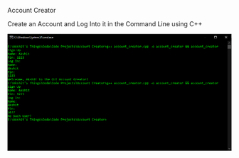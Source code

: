 Account Creator

Create an Account and Log Into it in the Command Line using C++

![Output](output.png)
